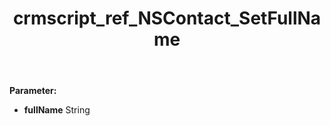 ﻿---
title: crmscript_ref_NSContact_SetFullName
description: NSContact.SetFullName(String fullName)
intellisense: NSContact.SetFullName
keywords: NSContact, GetFullName
so.topic: reference
---



**Parameter:** 
 - **fullName** String

